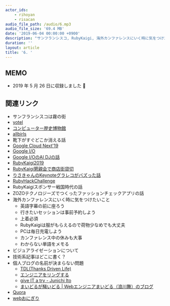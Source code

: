```yaml
---
actor_ids:
    - rihoyan
    - risacan
audio_file_path: /audio/6.mp3
audio_file_size: '69.4 MB'
date: '2019-06-04 00:00:00 +0900'
description: "サンフランシスコ, RubyKaigi, 海外カンファレンスにいく時に気をつけた方がいいこと, ビジュアライゼーション, 技術系記事はどこに書く？, ブログの名前が決まらない問題, Quora, webおにぎりの話をしました"
duration: ''
layout: article
title: '6. '
---
```


## MEMO

- 2019 年 5 月 26 日に収録しました 📆

## 関連リンク

- サンフランシスコは霧の街
- [yotel](https://www.yotel.com/en/hotels/yotel-san-francisco)
- [コンピューター歴史博物館](https://www.computerhistory.org/)
- [allbirls](https://www.allbirds.com/)
- 靴下がすぐどこか消える話
- [Google Cloud Next'19](https://cloud.withgoogle.com/next/sf/)
- [Google I/O](https://events.google.com/io/) 
- [Google I/OのAI DJの話](https://togetter.com/li/1346070)
- [RubyKaigi2019](https://rubykaigi.org/2019)
- [RubyKaigi懇親会で商店街貸切](https://udzura.hatenablog.jp/entry/2019/05/15/210723)
- [りさきゃんのKeynoteグラレコがバズった話](https://twitter.com/_risacan_/status/1118697918246969344)
- [RubyHackChallenge](https://rhc.connpass.com/)
- RubyKaigiスポンサー戦国時代の話
- ZOZOテクノロジーズでつくったファッションチェックアプリの話
- 海外カンファレンスにいく時に気をつけたいこと
  - 英語字幕の前に座ろう
  - 行きたいセッションは事前予約しよう
  - 上着必須
  - RubyKaigiは服がもらえるので荷物少なめでも大丈夫
  - PCは毎日充電しよう
  - カンファレンス中の休みも大事
  - わからない単語をメモる
- ビジュアライゼーションについて
- 技術系記事はどこに書く？
- 個人ブログの名前が決まらない問題
  - [TDL(Thanks Driven Life)](http://gongo.hatenablog.com/)
  - [エンジニアをリングする](http://yoshiko.hatenablog.jp/)
  - [give IT a try - Junichi Ito](https://blog.jnito.com/)
  - [まいどるが騒いどる | Webエンジニアまいどる（浪川舞）のブログ](https://maidol.me/)
- [Quora](https://jp.quora.com/)
- [webおにぎり](https://qiita.com/kosamari/items/a1f0fe2ed1a4a9de997f)
